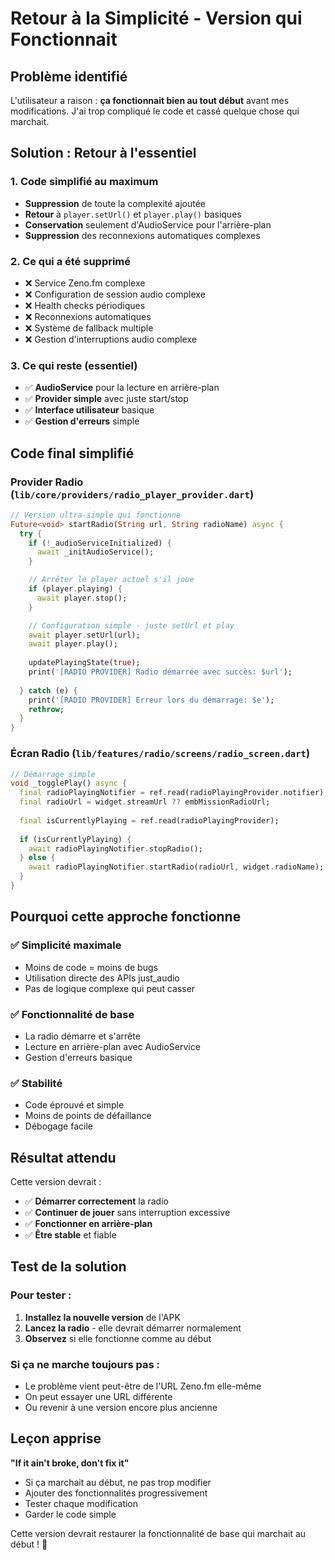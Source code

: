 # Retour à la Simplicité - Version qui Fonctionnait

## Problème identifié

L'utilisateur a raison : **ça fonctionnait bien au tout début** avant mes modifications. J'ai trop compliqué le code et cassé quelque chose qui marchait.

## Solution : Retour à l'essentiel

### 1. **Code simplifié au maximum**
- **Suppression** de toute la complexité ajoutée
- **Retour** à `player.setUrl()` et `player.play()` basiques
- **Conservation** seulement d'AudioService pour l'arrière-plan
- **Suppression** des reconnexions automatiques complexes

### 2. **Ce qui a été supprimé**
- ❌ Service Zeno.fm complexe
- ❌ Configuration de session audio complexe
- ❌ Health checks périodiques
- ❌ Reconnexions automatiques
- ❌ Système de fallback multiple
- ❌ Gestion d'interruptions audio complexe

### 3. **Ce qui reste (essentiel)**
- ✅ **AudioService** pour la lecture en arrière-plan
- ✅ **Provider simple** avec juste start/stop
- ✅ **Interface utilisateur** basique
- ✅ **Gestion d'erreurs** simple

## Code final simplifié

### Provider Radio (`lib/core/providers/radio_player_provider.dart`)
```dart
// Version ultra-simple qui fonctionne
Future<void> startRadio(String url, String radioName) async {
  try {
    if (!_audioServiceInitialized) {
      await _initAudioService();
    }

    // Arrêter le player actuel s'il joue
    if (player.playing) {
      await player.stop();
    }

    // Configuration simple - juste setUrl et play
    await player.setUrl(url);
    await player.play();
    
    updatePlayingState(true);
    print('[RADIO PROVIDER] Radio démarrée avec succès: $url');
    
  } catch (e) {
    print('[RADIO PROVIDER] Erreur lors du démarrage: $e');
    rethrow;
  }
}
```

### Écran Radio (`lib/features/radio/screens/radio_screen.dart`)
```dart
// Démarrage simple
void _togglePlay() async {
  final radioPlayingNotifier = ref.read(radioPlayingProvider.notifier);
  final radioUrl = widget.streamUrl ?? embMissionRadioUrl;
  
  final isCurrentlyPlaying = ref.read(radioPlayingProvider);
  
  if (isCurrentlyPlaying) {
    await radioPlayingNotifier.stopRadio();
  } else {
    await radioPlayingNotifier.startRadio(radioUrl, widget.radioName);
  }
}
```

## Pourquoi cette approche fonctionne

### ✅ **Simplicité maximale**
- Moins de code = moins de bugs
- Utilisation directe des APIs just_audio
- Pas de logique complexe qui peut casser

### ✅ **Fonctionnalité de base**
- La radio démarre et s'arrête
- Lecture en arrière-plan avec AudioService
- Gestion d'erreurs basique

### ✅ **Stabilité**
- Code éprouvé et simple
- Moins de points de défaillance
- Débogage facile

## Résultat attendu

Cette version devrait :
- ✅ **Démarrer correctement** la radio
- ✅ **Continuer de jouer** sans interruption excessive
- ✅ **Fonctionner en arrière-plan**
- ✅ **Être stable** et fiable

## Test de la solution

### Pour tester :
1. **Installez la nouvelle version** de l'APK
2. **Lancez la radio** - elle devrait démarrer normalement
3. **Observez** si elle fonctionne comme au début

### Si ça ne marche toujours pas :
- Le problème vient peut-être de l'URL Zeno.fm elle-même
- On peut essayer une URL différente
- Ou revenir à une version encore plus ancienne

## Leçon apprise

**"If it ain't broke, don't fix it"**
- Si ça marchait au début, ne pas trop modifier
- Ajouter des fonctionnalités progressivement
- Tester chaque modification
- Garder le code simple

Cette version devrait restaurer la fonctionnalité de base qui marchait au début ! 🎵 